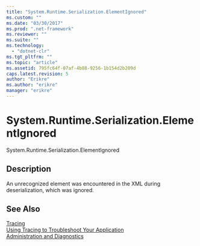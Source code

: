 ```yaml
---
title: "System.Runtime.Serialization.ElementIgnored"
ms.custom: ""
ms.date: "03/30/2017"
ms.prod: ".net-framework"
ms.reviewer: ""
ms.suite: ""
ms.technology: 
  - "dotnet-clr"
ms.tgt_pltfrm: ""
ms.topic: "article"
ms.assetid: 795fc64f-07af-4b88-9256-1b154d2b209d
caps.latest.revision: 5
author: "Erikre"
ms.author: "erikre"
manager: "erikre"
---
```

# System.Runtime.Serialization.ElementIgnored
System.Runtime.Serialization.ElementIgnored  
  
## Description  
 An unrecognized element was encountered in the XML during deserialization, which was ignored.  
  
## See Also  
 [Tracing](../../../../../docs/framework/wcf/diagnostics/tracing/index.md)   
 [Using Tracing to Troubleshoot Your Application](../../../../../docs/framework/wcf/diagnostics/tracing/using-tracing-to-troubleshoot-your-application.md)   
 [Administration and Diagnostics](../../../../../docs/framework/wcf/diagnostics/index.md)
